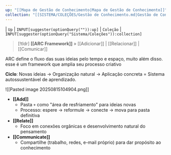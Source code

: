 ```yaml
---
up: "[[Mapa de Gestão de Conhecimento|Mapa de Gestão de Conhecimento]]"
collection: "[[SISTEMA/COLEÇÕES/Gestão de Conhecimento.md|Gestão de Conhecimento]]"
---
```

| `Up` | `INPUT[suggester(optionQuery("")):up]`    | `Coleção` | `INPUT[suggester(optionQuery("Sistema/Coleções")):collection]` 


> [!tldr] **[[ARC Framework]]** » [[Adicionar]] | [[Relacionar]] | [[Comunicar]] 

ARC define o fluxo das suas ideias pelo tempo e espaço, muito além disso. esse é um framework que amplia seu processo criativo

**Ciclo**: Novas ideias → Organização natural → Aplicação concreta = Sistema autossustentável de aprendizado.


![[Pasted image 20250815104904.png]]

- **[[Add]]**  
	- Pasta `+` como "área de resfriamento" para ideias novas  
	- Processo: espere → reformule → conecte → mova para pasta definitiva  
- **[[Relate]]**  
	- Foco em conexões orgânicas e desenvolvimento natural do pensamento  
- **[[Communicate]]**  
	- Compartilhe (trabalho, redes, e-mail próprio) para dar propósito ao conhecimento  

